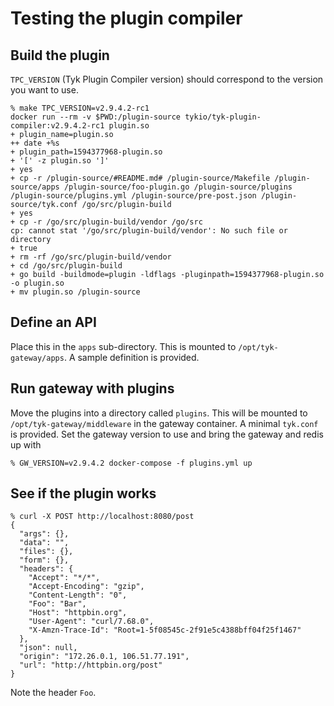 # Testing the plugin compiler

## Build the plugin
`TPC_VERSION` (Tyk Plugin Compiler version) should correspond to the version you want to use.

``` shellsession
% make TPC_VERSION=v2.9.4.2-rc1
docker run --rm -v $PWD:/plugin-source tykio/tyk-plugin-compiler:v2.9.4.2-rc1 plugin.so
+ plugin_name=plugin.so
++ date +%s
+ plugin_path=1594377968-plugin.so
+ '[' -z plugin.so ']'
+ yes
+ cp -r /plugin-source/#README.md# /plugin-source/Makefile /plugin-source/apps /plugin-source/foo-plugin.go /plugin-source/plugins /plugin-source/plugins.yml /plugin-source/pre-post.json /plugin-source/tyk.conf /go/src/plugin-build
+ yes
+ cp -r /go/src/plugin-build/vendor /go/src
cp: cannot stat '/go/src/plugin-build/vendor': No such file or directory
+ true
+ rm -rf /go/src/plugin-build/vendor
+ cd /go/src/plugin-build
+ go build -buildmode=plugin -ldflags -pluginpath=1594377968-plugin.so -o plugin.so
+ mv plugin.so /plugin-source
```

## Define an API
Place this in the `apps` sub-directory. This is mounted to
`/opt/tyk-gateway/apps`. A sample definition is provided.

## Run gateway with plugins
Move the plugins into a directory called `plugins`. This will be
mounted to `/opt/tyk-gateway/middleware` in the gateway container. A
minimal `tyk.conf` is provided. Set the gateway version to use and
bring the gateway and redis up with

``` shellsession
% GW_VERSION=v2.9.4.2 docker-compose -f plugins.yml up
```

## See if the plugin works

``` shellsession
% curl -X POST http://localhost:8080/post
{
  "args": {}, 
  "data": "", 
  "files": {}, 
  "form": {}, 
  "headers": {
    "Accept": "*/*", 
    "Accept-Encoding": "gzip", 
    "Content-Length": "0", 
    "Foo": "Bar", 
    "Host": "httpbin.org", 
    "User-Agent": "curl/7.68.0", 
    "X-Amzn-Trace-Id": "Root=1-5f08545c-2f91e5c4388bff04f25f1467"
  }, 
  "json": null, 
  "origin": "172.26.0.1, 106.51.77.191", 
  "url": "http://httpbin.org/post"
}
```

Note the header `Foo`.
